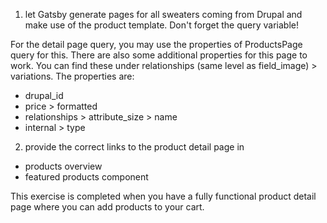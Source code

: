 1. let Gatsby generate pages for all sweaters coming from Drupal and make use of the product template.
Don't forget the query variable!

For the detail page query, you may use the properties of ProductsPage query for this.
There are also some additional properties for this page to work. You can find these under relationships (same level as field_image) > variations.
The properties are:
- drupal_id
- price > formatted
- relationships > attribute_size > name
- internal > type

2. provide the correct links to the product detail page in
- products overview
- featured products component

This exercise is completed when you have a fully functional product detail page where you can add products to your cart.
